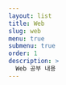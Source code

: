 ```yaml
---
layout: list
title: Web
slug: web
menu: true
submenu: true
order: 1
description: >
  Web 공부 내용
---
```

